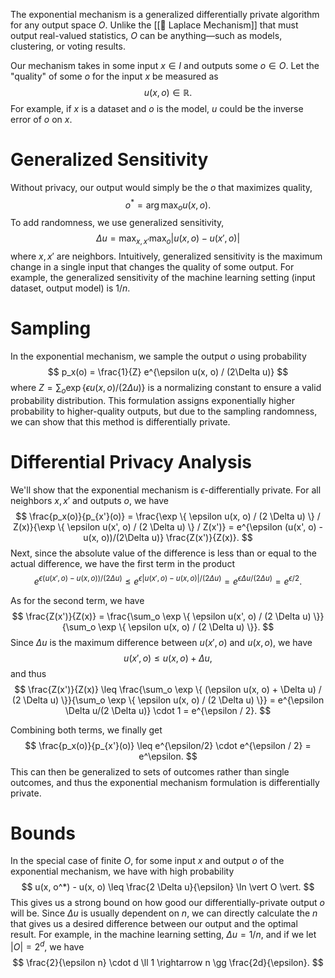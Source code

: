 The exponential mechanism is a generalized differentially private algorithm for any output space $O$. Unlike the [[📌 Laplace Mechanism]] that must output real-valued statistics, $O$ can be anything—such as models, clustering, or voting results.

Our mechanism takes in some input $x \in I$ and outputs some $o \in O$. Let the "quality" of some $o$ for the input $x$ be measured as 
$$
u(x, o) \in \mathbb{R}.
$$
 For example, if $x$ is a dataset and $o$ is the model, $u$ could be the inverse error of $o$ on $x$.

# Generalized Sensitivity
Without privacy, our output would simply be the $o$ that maximizes quality, 
$$
o^* = \arg\max_o u(x, o).
$$
 To add randomness, we use generalized sensitivity, 
$$
\Delta u = \max_{x, x'} \max_o \vert u(x, o) - u(x', o) \vert
$$
 where $x, x'$ are neighbors. Intuitively, generalized sensitivity is the maximum change in a single input that changes the quality of some output. For example, the generalized sensitivity of the machine learning setting (input dataset, output model) is $1/n$.

# Sampling
In the exponential mechanism, we sample the output $o$ using probability 
$$
p_x(o) = \frac{1}{Z} e^{\epsilon u(x, o) / (2\Delta u)}
$$
 where $Z = \sum_o \exp \{ \epsilon u(x, o) / (2 \Delta u) \}$ is a normalizing constant to ensure a valid probability distribution. This formulation assigns exponentially higher probability to higher-quality outputs, but due to the sampling randomness, we can show that this method is differentially private.

# Differential Privacy Analysis
We'll show that the exponential mechanism is $\epsilon$-differentially private. For all neighbors $x, x'$ and outputs $o$, we have 
$$
\frac{p_x(o)}{p_{x'}(o)} = \frac{\exp \{ \epsilon u(x, o) / (2 \Delta u) \} / Z(x)}{\exp \{ \epsilon u(x', o) / (2 \Delta u) \} / Z(x')} = e^{\epsilon (u(x', o) - u(x, o))/(2\Delta u)} \frac{Z(x')}{Z(x)}.
$$
 Next, since the absolute value of the difference is less than or equal to the actual difference, we have the first term in the product 
$$
e^{\epsilon (u(x', o) - u(x, o))/(2\Delta u)} \leq e^{\epsilon \vert u(x', o) - u(x, o)\vert/(2\Delta u)} = e^{\epsilon \Delta u / (2\Delta u)} = e^{\epsilon/2}.
$$


As for the second term, we have 
$$
\frac{Z(x')}{Z(x)} = \frac{\sum_o \exp \{ \epsilon u(x', o) / (2 \Delta u) \}}{\sum_o \exp \{ \epsilon u(x, o) / (2 \Delta u) \}}.
$$
 Since $\Delta u$ is the maximum difference between $u(x', o)$ and $u(x, o)$, we have 
$$
u(x', o) \leq u(x, o) + \Delta u,
$$
 and thus 
$$
\frac{Z(x')}{Z(x)} \leq \frac{\sum_o \exp \{ (\epsilon u(x, o) + \Delta u) / (2 \Delta u) \}}{\sum_o \exp \{ \epsilon u(x, o) / (2 \Delta u) \}} = e^{\epsilon \Delta u/(2 \Delta u)} \cdot 1 = e^{\epsilon / 2}.
$$


Combining both terms, we finally get 
$$
\frac{p_x(o)}{p_{x'}(o)} \leq e^{\epsilon/2} \cdot e^{\epsilon / 2} = e^\epsilon.
$$
 This can then be generalized to sets of outcomes rather than single outcomes, and thus the exponential mechanism formulation is differentially private.

# Bounds
In the special case of finite $O$, for some input $x$ and output $o$ of the exponential mechanism, we have with high probability 
$$
u(x, o^*) - u(x, o) \leq \frac{2 \Delta u}{\epsilon} \ln \vert O \vert.
$$
 This gives us a strong bound on how good our differentially-private output $o$ will be. Since $\Delta u$ is usually dependent on $n$, we can directly calculate the $n$ that gives us a desired difference between our output and the optimal result. For example, in the machine learning setting, $\Delta u = 1/n$, and if we let $\vert O \vert = 2^d$, we have 
$$
\frac{2}{\epsilon n} \cdot d \ll 1 \rightarrow n \gg \frac{2d}{\epsilon}.
$$
